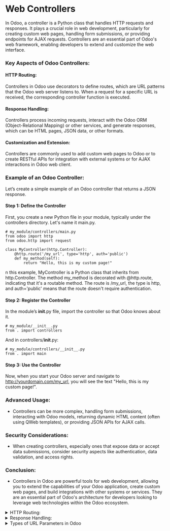 # Web Controllers
In Odoo, a controller is a Python class that handles HTTP requests and responses. It plays a crucial role in web development, particularly for creating custom web pages, handling form submissions, or providing endpoints for AJAX requests. Controllers are an essential part of Odoo's web framework, enabling developers to extend and customize the web interface.

###  Key Aspects of Odoo Controllers:

####   HTTP Routing: 
  Controllers in Odoo use decorators to define routes, which are URL patterns that the Odoo web server listens to. When a request for a        specific URL is received, the corresponding controller function is executed.

#### Response Handling: 
  Controllers process incoming requests, interact with the Odoo ORM (Object-Relational Mapping) or other services, and generate responses,     which can be HTML pages, JSON data, or other formats.

#### Customization and Extension: 
  Controllers are commonly used to add custom web pages to Odoo or to create RESTful APIs for integration with external systems or for AJAX    interactions in Odoo web client.

### Example of an Odoo Controller:
  Let’s create a simple example of an Odoo controller that returns a JSON response.

#### Step 1: Define the Controller
  First, you create a new Python file in your module, typically under the controllers directory. Let's name it main.py.

```
# my_module/controllers/main.py
from odoo import http
from odoo.http import request

class MyController(http.Controller):
    @http.route('/my_url', type='http', auth='public')
    def my_method(self):
        return "Hello, this is my custom page!"

```
n this example, MyController is a Python class that inherits from http.Controller. The method my_method is decorated with @http.route, indicating that it's a routable method. The route is /my_url, the type is http, and auth='public' means that the route doesn't require authentication.

#### Step 2: Register the Controller
In the module’s __init__.py file, import the controller so that Odoo knows about it.
```
# my_module/__init__.py
from . import controllers
```
And in controllers/__init__.py:
```
# my_module/controllers/__init__.py
from . import main
```
#### Step 3: Use the Controller
Now, when you start your Odoo server and navigate to http://yourdomain.com/my_url, you will see the text "Hello, this is my custom page!".

###  Advanced Usage:
- Controllers can be more complex, handling form submissions, interacting with Odoo models, returning dynamic HTML content (often using QWeb templates), or providing JSON APIs for AJAX calls.

### Security Considerations:
- When creating controllers, especially ones that expose data or accept data submissions, consider security aspects like authentication, data validation, and access rights.

### Conclusion:
- Controllers in Odoo are powerful tools for web development, allowing you to extend the capabilities of your Odoo application, create custom web pages, and build integrations with other systems or services. They are an essential part of Odoo's architecture for developers looking to leverage web technologies within the Odoo ecosystem.

<details>
   <summary>  HTTP Routing: </summary>
  
> Routing in Odoo is a way to map URLs to Python methods in controllers. It's an essential part of creating web applications in Odoo because it determines how HTTP requests are handled and responded to. The @http.route decorator is used to define routes.

**Basic Example of Routing**
Here's a simple example:
```
from odoo import http

class MyController(http.Controller):
    @http.route('/my_url', auth='public')
    def my_method(self):
        return "Hello, Odoo!"
```
In this example, when a user navigates to /my_url on the Odoo server, the my_method function is called, and it returns a simple string.

### Parameters of the @http.route Decorator
- **_Route**/**URLs**: The first argument(s) are the route(s) or URL(s) the method will handle. You can pass a single string or a list of strings for multiple routes._

- **_auth**: Defines the authentication type. Common values are:_

  1. 'user': The user must be authenticated; redirects to the login page if not.
  2. 'public': The route is accessible to everyone, even if not logged in.
  3. 'none': No authentication is performed.
  4. type: Specifies the response type. It can be:

- '**http**': _For regular HTTP responses._
- '**json**': _For JSON responses (used in JSON-RPC)._
- **methods**: _A list of HTTP methods this route should handle (e.g., ['GET', 'POST']). If not set, all methods are allowed._
  
- **website**: _If set to True, the route is only accessible through the website and uses the website layout._  
   ```  @http.route('/post_example', auth='public', methods=['POST']) ```  
   ```  @http.route('/post_example', auth='public', methods=['GET']) ```
   > If you don't specify the methods parameter, the route will accept all HTTP methods. 
- **csrf**: _Enables or disables Cross-Site Request Forgery protection. It's enabled by default for type='http' and methods=['POST']._
- **cors (str)** – _The Access-Control-Allow-Origin cors directive value._
- **handle_params_access_error** _(Callable[[Exception], Response]) – Implement a custom behavior if an error occurred when retrieving the record from the URL parameters (access error or missing error)._

#### Extended Example
Let's look at a more comprehensive example demonstrating these parameters:
```
from odoo import http
from odoo.http import request

class AdvancedController(http.Controller):
    @http.route(['/route1', '/route2'], type='http', auth='user', methods=['GET'])
    def handle_multiple_routes(self):
        return "<h1>Response for multiple routes</h1>"

    @http.route('/json_route', type='json', auth='public')
    def handle_json(self, **kw):
        data = {'message': 'JSON response'}
        return data

    @http.route('/post_only', methods=['POST'], auth='none', csrf=False)
    def handle_post(self):
        return "POST request accepted"
```
**In this example:**
- handle_multiple_routes handles GET requests for two URLs and requires user authentication.
- handle_json returns JSON data and is accessible to everyone.
- handle_post only accepts POST requests, has no authentication, and CSRF protection is disabled.

### Usage of Routing
Routing is crucial for:

- Defining API endpoints for external integrations.
- Creating custom web pages or controllers in your Odoo application.
- Handling form submissions or any server interaction from the client side.
- By using routing effectively, you can extend Odoo's capabilities to meet various business needs, whether it's adding new pages to your website or creating a complete API for third-party integration.
</details>

<details>
 <summary>Response Handling: </summary>
> Response handling in Odoo involves sending back data or web content to the client after processing a request. This process is vital in web development as it determines how your application communicates with users or external systems.  

### Types of Responses in Odoo
**Odoo supports several types of responses, primarily:**

- HTTP Responses: Returning HTML content, redirects, or other HTTP-specific responses.  
- JSON Responses: For API endpoints, particularly useful in AJAX operations and JSON-RPC.  

**HTTP Responses**  
The most common type of response in web applications is an HTTP response. In Odoo, you can return plain text, HTML, or even perform redirections.  

Example: Returning HTML Content
``` from odoo import http

class MyController(http.Controller):
    @http.route('/hello', auth='public')
    def hello_world(self):
        return "<h1>Hello, World!</h1>"
``` 
Here, navigating to /hello will display "Hello, World!" in an H1 HTML tag.

Example: HTTP Redirect
```
from odoo.http import request

class MyController(http.Controller):
    @http.route('/redirect', auth='public')
    def redirect_example(self):
        return request.redirect('/hello')
```
This method redirects the user from /redirect to /hello.

**JSON Responses**
For API endpoints, especially those used by AJAX or external systems, JSON is a commonly used format.

**Example: JSON Response**
```
class MyAPIController(http.Controller):
    @http.route('/api/data', auth='public', type='json')
    def get_data(self):
        data = {'key': 'value', 'number': 123}
        return data
```
Here, a request to /api/data will receive a JSON response containing the specified data.

### Advanced Response Handling
> Odoo also allows for more complex response handling, such as returning response objects for greater control over headers, cookies, and status codes.

**Example: Response Object**
``` from werkzeug.wrappers import Response
from odoo import http

class MyController(http.Controller):
    @http.route('/custom_response', auth='public')
    def custom_response(self):
        response = Response("Custom Response", status=200, mimetype='text/plain')
        response.headers['Custom-Header'] = 'CustomValue'
        return response
In this example, a custom response is created with a specific status code, MIME type, and custom header.
```
### Usage in Odoo
- Web Pages: For rendering web pages or parts of a website.
- Data Exchange: For APIs, where you need to exchange data in a structured format like JSON.
- Handling Forms: When processing form submissions, you can return success messages, errors, or redirect the user.
- Ajax Requests: For dynamically updating parts of a webpage without reloading.
> Proper response handling is essential for creating interactive and user-friendly web applications in Odoo. It allows your Odoo modules to communicate effectively with users and other systems, enhancing the overall functionality of your application.

</details>

<details>
<summary> Types of URL Parameters in Odoo </summary>

  _In Odoo, URL parameter or argument handling is an essential part of creating dynamic routes in your web controllers. These parameters allow your application to respond differently based on the values passed through the URL. Odoo supports different types of URL parameters, each with its own use case._
  
- **Static Parameters**: Fixed parts of the URL.

      Example: /page/contact_us - Here, page and contact_us are static parameters.

- **Dynamic Route Parameters:** Variable parts of the URL that are captured and passed to the method.

  1. **Integer (<int:parameter>):** Matches and captures an integer value.

      Example: /user/<int:user_id> - Matches /user/123 and user_id will be 123.
  2. **String (<string:parameter>):** Matches and captures a string. It does not include slashes.

      Example: /category/<string:category_name> - Matches /category/electronics.

  3. **Path (<path:parameter>):** Similar to string, but it can include slashes.

      Example: /path/<path:subpath> - Matches /path/some/long/subpath.
  4. **Other Types:** Other types like float, uuid, etc., can also be used but are less common.

- **Query String Parameters:** These are not defined in the route but are appended to the URL after a ?.

    Example: /search?query=laptop - Here, query is a query string parameter.

### Static Parameters
> Handling static parameters in Odoo involves defining parts of the URL that remain constant. These static segments in the URL path are used to define specific routes that your controller methods will respond to. Unlike dynamic parameters, which can change and be captured as variables, static parameters are fixed and form the basic structure of your URL.

#### Defining Static Parameters in Routes
When you define a route in Odoo, you typically include static parameters to specify a particular path. For instance:
```
from odoo import http

class MyController(http.Controller):
    @http.route('/about', auth='public')
    def about_page(self):
        return "This is the About page."

    @http.route('/contact', auth='public')
    def contact_page(self):
        return "This is the Contact page."
```
In this example:

The route /about is a static parameter. When users navigate to yourdomain.com/about, the about_page method will handle the request.
Similarly, /contact is another static parameter, routing requests to yourdomain.com/contact to the contact_page method.
#### Usage of Static Parameters
Static parameters are used for:  
- Defining Clear and Structured URLs: They help in creating a well-structured and readable URL pattern. For instance, /products, /services, /blog etc., are common static parameters in URLs that clearly indicate the page content.   
- Creating SEO-Friendly URLs: Static URLs are easier to index and rank by search engines, making them better for SEO.  
- Navigation and Menu Items: They are often used to define the main navigation structure of a website.  

#### Considerations
**Consistency**: Static parameters should be consistently defined across your application for clarity and maintainability.  
**Combination with Dynamic Parameters:** Often, static parameters are used in combination with dynamic parameters to create more complex and useful routing patterns. For example, /blog/<string:post_slug> combines a static /blog segment with a dynamic segment for the blog post slug.
#### Summary
Static parameters in Odoo routes are the fixed parts of a URL used to define specific endpoints for controller methods. They are crucial for creating an organized and navigable structure in web applications, ensuring that URLs are user-friendly and meaningful.

### Handling Dynamic Route Parameters
Dynamic parameters are part of the route URL and are passed as arguments to your controller method.

> When a user navigates to a URL that matches one of these patterns, the corresponding method is called, and the dynamic part of the URL is passed to the method as an argument. Inside the method, you can use this parameter to perform actions, such as retrieving a record from the database.  


```
from odoo import http

class MyController(http.Controller):
    @http.route('/user/<int:user_id>', auth='public')
    def user_profile(self, user_id):
        return f"Profile of user {user_id}"
``` 
In this example, user_id is a dynamic route parameter of type integer.

### Definition and Usage

> Dynamic parameters in a route are defined by including variable parts within angle brackets < > in the URL. These parameters are then passed as arguments to your controller method.

### Types of Dynamic Route Parameters
- Integer (<int:parameter>): This captures an integer value from the URL and passes it as an integer.  
Example: /order/<int:order_id>  

- String (<string:parameter>): This captures a string. It does not include slashes.  
Example: /category/<string:category_name>  

- Path (<path:parameter>): This is similar to string but can include slashes, useful for URLs with multiple path segments.  
Example: /library/<path:book_path>  

#### Implementing Dynamic Parameters
Here’s how you can implement and use dynamic parameters in Odoo:
```
from odoo import http

class MyController(http.Controller):
    @http.route('/user/<int:user_id>', auth='public')
    def user_profile(self, user_id):
        # Logic to handle the user profile based on user_id
        return f"Profile of user with ID {user_id}"

    @http.route('/category/<string:category_name>', auth='public')
    def category(self, category_name):
        # Logic for handling specific category
        return f"Welcome to the {category_name} category"

    @http.route('/library/<path:book_path>', auth='public')
    def book(self, book_path):
        # Logic for handling book path
        return f"Book path: {book_path}"
```
In this example:

/user/<int:user_id> captures an integer user_id.
/category/<string:category_name> captures a string category_name.
/library/<path:book_path> captures a path book_path which can include slashes.



### Handling Query String Parameters

 Query string parameters are appended to the URL after a question mark ? and can include multiple parameters separated by &. These parameters are not defined in the route itself but are passed through the URL and can be accessed in the controller method.

#### Accessing Query String Parameters
In Odoo, you can access query string parameters using the **kw argument in your controller method. This argument captures all the named parameters sent in the request.

Query string parameters are not part of the route URL. They are accessible through the **kw argument in your controller method.
```
class MyController(http.Controller):
    @http.route('/search', auth='public')
    def search(self, **kw):
        query = kw.get('query', '')
        return f"Search results for {query}"
```
In this example, if the URL is /search?query=laptop, query will be "laptop".

Example
Let's say you have a search page where users can pass a query through the URL, like /search?query=odoo.

Here's how you'd handle this in an Odoo controller:
```
from odoo import http
from odoo.http import request

class MyController(http.Controller):
    @http.route('/search', auth='public', type='http')
    def search(self, **kw):
        search_query = kw.get('query', '')
        # Perform search using search_query
        return f"Results for: {search_query}"
```

In this example:

The method search captures the query string parameters using **kw.
kw.get('query', '') retrieves the value of query. If query is not provided in the URL, it defaults to an empty string.

### Handling Multiple Query Parameters
You can handle multiple query parameters in a similar way. For instance, if you have a URL like /filter?category=books&sort=price.

Your controller method would look like this:
```
@http.route('/filter', auth='public', type='http')
def filter(self, **kw):
    category = kw.get('category', 'all')
    sort_order = kw.get('sort', 'none')
    # Apply filtering based on category and sort_order
    return f"Filtering {category} sorted by {sort_order}"
```
#### Best Practices
**Validation**: Always validate the query parameters to ensure they contain safe and expected data.  
**Default Values:** Use .get() with a default value to handle cases where a parameter might not be provided.  
**Error Handling:** Include proper error handling for invalid or unexpected parameter values.  

> Query string parameters are extensively used for filtering, searching, pagination, and other dynamic data retrieval mechanisms in web applications. They are easy to implement and offer a straightforward way for users to interact with your application dynamically.



### Best Practices
**Validation**: Always validate the parameters, especially dynamic and query string parameters, to ensure they contain expected and safe data.  
**Use Appropriate Types:** Use the correct type for dynamic parameters to ensure they match the expected format.  
**Default Values:** For query string parameters, use .get() with a default value to handle cases where the parameter might not be provided.  
Proper handling of URL parameters allows for the creation of responsive and dynamic web applications in Odoo, enhancing user experience by providing tailored content based on user input and navigation

</details>
